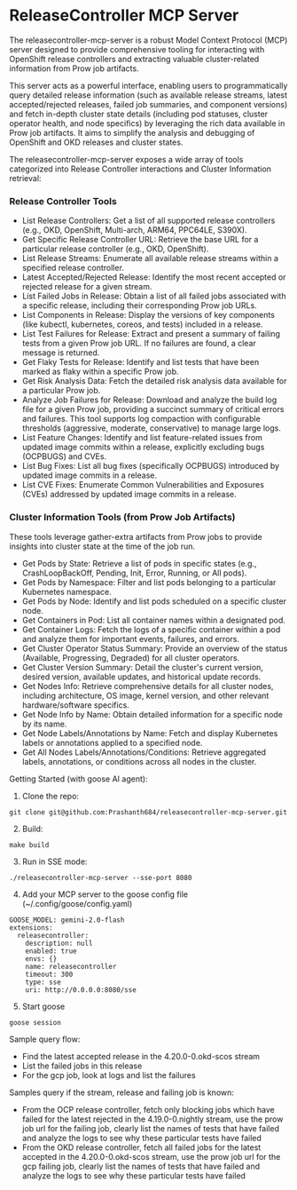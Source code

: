 # ReleaseController MCP Server

The releasecontroller-mcp-server is a robust Model Context Protocol (MCP) server designed to provide comprehensive tooling for interacting with OpenShift release controllers and extracting valuable cluster-related information from Prow job artifacts.

This server acts as a powerful interface, enabling users to programmatically query detailed release information (such as available release streams, latest accepted/rejected releases, failed job summaries, and component versions) and fetch in-depth cluster state details (including pod statuses, cluster operator health, and node specifics) by leveraging the rich data available in Prow job artifacts. It aims to simplify the analysis and debugging of OpenShift and OKD releases and cluster states.

The releasecontroller-mcp-server exposes a wide array of tools categorized into Release Controller interactions and Cluster Information retrieval:

### Release Controller Tools

- List Release Controllers: Get a list of all supported release controllers (e.g., OKD, OpenShift, Multi-arch, ARM64, PPC64LE, S390X).
- Get Specific Release Controller URL: Retrieve the base URL for a particular release controller (e.g., OKD, OpenShift).
- List Release Streams: Enumerate all available release streams within a specified release controller.
- Latest Accepted/Rejected Release: Identify the most recent accepted or rejected release for a given stream.
- List Failed Jobs in Release: Obtain a list of all failed jobs associated with a specific release, including their corresponding Prow job URLs.
- List Components in Release: Display the versions of key components (like kubectl, kubernetes, coreos, and tests) included in a release.
- List Test Failures for Release: Extract and present a summary of failing tests from a given Prow job URL. If no failures are found, a clear message is returned.
- Get Flaky Tests for Release: Identify and list tests that have been marked as flaky within a specific Prow job.
- Get Risk Analysis Data: Fetch the detailed risk analysis data available for a particular Prow job.
- Analyze Job Failures for Release: Download and analyze the build log file for a given Prow job, providing a succinct summary of critical errors and failures. This tool supports log compaction with configurable thresholds (aggressive, moderate, conservative) to manage large logs.
- List Feature Changes: Identify and list feature-related issues from updated image commits within a release, explicitly excluding bugs (OCPBUGS) and CVEs.
- List Bug Fixes: List all bug fixes (specifically OCPBUGS) introduced by updated image commits in a release.
- List CVE Fixes: Enumerate Common Vulnerabilities and Exposures (CVEs) addressed by updated image commits in a release.

### Cluster Information Tools (from Prow Job Artifacts)

These tools leverage gather-extra artifacts from Prow jobs to provide insights into cluster state at the time of the job run.

- Get Pods by State: Retrieve a list of pods in specific states (e.g., CrashLoopBackOff, Pending, Init, Error, Running, or All pods).
- Get Pods by Namespace: Filter and list pods belonging to a particular Kubernetes namespace.
- Get Pods by Node: Identify and list pods scheduled on a specific cluster node.
- Get Containers in Pod: List all container names within a designated pod.
- Get Container Logs: Fetch the logs of a specific container within a pod and analyze them for important events, failures, and errors.
- Get Cluster Operator Status Summary: Provide an overview of the status (Available, Progressing, Degraded) for all cluster operators.
- Get Cluster Version Summary: Detail the cluster's current version, desired version, available updates, and historical update records.
- Get Nodes Info: Retrieve comprehensive details for all cluster nodes, including architecture, OS image, kernel version, and other relevant hardware/software specifics.
- Get Node Info by Name: Obtain detailed information for a specific node by its name.
- Get Node Labels/Annotations by Name: Fetch and display Kubernetes labels or annotations applied to a specified node.
- Get All Nodes Labels/Annotations/Conditions: Retrieve aggregated labels, annotations, or conditions across all nodes in the cluster.



Getting Started (with goose AI agent):

1. Clone the repo:
```
git clone git@github.com:Prashanth684/releasecontroller-mcp-server.git
```
2. Build:
```
make build
```
3. Run in SSE mode:
```
./releasecontroller-mcp-server --sse-port 8080
```
4. Add your MCP server to the goose config file (~/.config/goose/config.yaml)
```
GOOSE_MODEL: gemini-2.0-flash
extensions:
  releasecontroller:
    description: null
    enabled: true
    envs: {}
    name: releasecontroller
    timeout: 300
    type: sse
    uri: http://0.0.0.0:8080/sse
```
5. Start goose
```
goose session
```

Sample query flow:
- Find the latest accepted release in the 4.20.0-0.okd-scos stream
- List the failed jobs in this release
- For the gcp job, look at logs and list the failures

Samples query if the stream, release and failing job is known:
- From the OCP release controller, fetch only blocking jobs which have failed for the latest rejected in the 4.19.0-0.nightly stream, use the prow job url for the failing job, clearly list the names of tests that have failed and analyze the logs to see why these particular tests have failed
- From the OKD release controller, fetch all failed jobs for the latest accepted in the 4.20.0-0.okd-scos stream, use the prow job url for the gcp failing job, clearly list the names of tests that have failed and analyze the logs to see why these particular tests have failed
